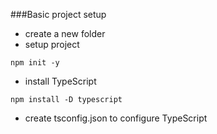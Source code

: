 ###Basic project setup

- create a new folder<!-- .element: class="fragment" -->
- setup project<!-- .element: class="fragment" --> 
 ```
 npm init -y
 ```
- install TypeScript<!-- .element: class="fragment" -->
 ```
 npm install -D typescript
 ```
- create tsconfig.json to configure TypeScript<!-- .element: class="fragment" -->